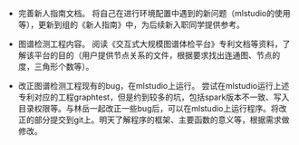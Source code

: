 + 完善新人指南文档。
将自己在进行环境配置中遇到的新问题（mlstudio的使用等），更新到组的《新人指南》中，为后续新入职同学提供参考。

+ 图谱检测工程内容。
阅读《交互式大规模图谱体检平台》专利文档等资料，了解该平台的目的（用户提供节点关系的文件，根据要求找出连通图、节点的度，三角形个数等）。

+ 改正图谱检测工程现有的bug，在mlstudio上运行。
尝试在mlstudio运行上述专利对应的工程graphtest，但是约到较多的坑，包括spark版本不一致、写入目录权限等。与林岳一起改正一些bug后，可以在mlstudio上运行程序。将改正的部分提交到git上。明天了解程序的框架、主要函数的意义等，根据需求做修改。
